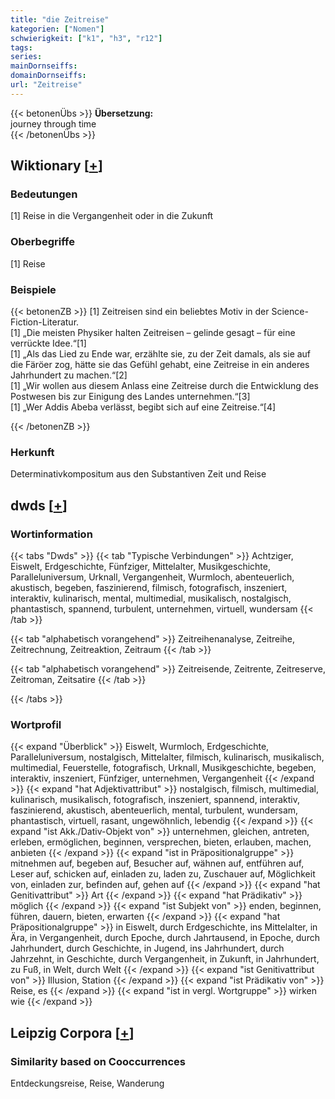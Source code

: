 ```yaml
---
title: "die Zeitreise"
kategorien: ["Nomen"]
schwierigkeit: ["k1", "h3", "r12"]
tags:
series:
mainDornseiffs:
domainDornseiffs:
url: "Zeitreise"
---
```


{{< betonenÜbs >}}
**Übersetzung:**  
journey through time  
{{< /betonenÜbs >}}

## Wiktionary [[+](https://de.wiktionary.org/wiki/Zeitreise)]

### Bedeutungen
[1] Reise in die Vergangenheit oder in die Zukunft  

### Oberbegriffe
[1] Reise  

### Beispiele
{{< betonenZB >}}
[1] Zeitreisen sind ein beliebtes Motiv in der Science-Fiction-Literatur.  
[1] „Die meisten Physiker halten Zeitreisen – gelinde gesagt – für eine verrückte Idee.“[1]  
[1] „Als das Lied zu Ende war, erzählte sie, zu der Zeit damals, als sie auf die Färöer zog, hätte sie das Gefühl gehabt, eine Zeitreise in ein anderes Jahrhundert zu machen.“[2]  
[1] „Wir wollen aus diesem Anlass eine Zeitreise durch die Entwicklung des Postwesen bis zur Einigung des Landes unternehmen.“[3]  
[1] „Wer Addis Abeba verlässt, begibt sich auf eine Zeitreise.“[4]  

{{< /betonenZB >}}
### Herkunft
Determinativkompositum aus den Substantiven Zeit und Reise  



## dwds [[+](https://www.dwds.de/wb/Zeitreise)]

### Wortinformation
{{< tabs "Dwds" >}}
{{< tab "Typische Verbindungen" >}}
Achtziger, Eiswelt, Erdgeschichte, Fünfziger, Mittelalter, Musikgeschichte, Paralleluniversum, Urknall, Vergangenheit, Wurmloch, abenteuerlich, akustisch, begeben, faszinierend, filmisch, fotografisch, inszeniert, interaktiv, kulinarisch, mental, multimedial, musikalisch, nostalgisch, phantastisch, spannend, turbulent, unternehmen, virtuell, wundersam
{{< /tab >}}

{{< tab "alphabetisch vorangehend" >}}
Zeitreihenanalyse, Zeitreihe, Zeitrechnung, Zeitreaktion, Zeitraum
{{< /tab >}}

{{< tab "alphabetisch vorangehend" >}}
Zeitreisende, Zeitrente, Zeitreserve, Zeitroman, Zeitsatire
{{< /tab >}}

{{< /tabs >}}

### Wortprofil
{{< expand "Überblick" >}} Eiswelt, Wurmloch, Erdgeschichte, Paralleluniversum, nostalgisch, Mittelalter, filmisch, kulinarisch, musikalisch, multimedial, Feuerstelle, fotografisch, Urknall, Musikgeschichte, begeben, interaktiv, inszeniert, Fünfziger, unternehmen, Vergangenheit {{< /expand >}}
{{< expand "hat Adjektivattribut" >}} nostalgisch, filmisch, multimedial, kulinarisch, musikalisch, fotografisch, inszeniert, spannend, interaktiv, faszinierend, akustisch, abenteuerlich, mental, turbulent, wundersam, phantastisch, virtuell, rasant, ungewöhnlich, lebendig {{< /expand >}}
{{< expand "ist Akk./Dativ-Objekt von" >}} unternehmen, gleichen, antreten, erleben, ermöglichen, beginnen, versprechen, bieten, erlauben, machen, anbieten {{< /expand >}}
{{< expand "ist in Präpositionalgruppe" >}} mitnehmen auf, begeben auf, Besucher auf, wähnen auf, entführen auf, Leser auf, schicken auf, einladen zu, laden zu, Zuschauer auf, Möglichkeit von, einladen zur, befinden auf, gehen auf {{< /expand >}}
{{< expand "hat Genitivattribut" >}} Art {{< /expand >}}
{{< expand "hat Prädikativ" >}} möglich {{< /expand >}}
{{< expand "ist Subjekt von" >}} enden, beginnen, führen, dauern, bieten, erwarten {{< /expand >}}
{{< expand "hat Präpositionalgruppe" >}} in Eiswelt, durch Erdgeschichte, ins Mittelalter, in Ära, in Vergangenheit, durch Epoche, durch Jahrtausend, in Epoche, durch Jahrhundert, durch Geschichte, in Jugend, ins Jahrhundert, durch Jahrzehnt, in Geschichte, durch Vergangenheit, in Zukunft, in Jahrhundert, zu Fuß, in Welt, durch Welt {{< /expand >}}
{{< expand "ist Genitivattribut von" >}} Illusion, Station {{< /expand >}}
{{< expand "ist Prädikativ von" >}} Reise, es {{< /expand >}}
{{< expand "ist in vergl. Wortgruppe" >}} wirken wie {{< /expand >}}

## Leipzig Corpora [[+](https://corpora.uni-leipzig.de/en/res?word=Zeitreise&corpusId=deu_newscrawl-public_2018)]


### Similarity based on Cooccurrences
Entdeckungsreise, Reise, Wanderung

